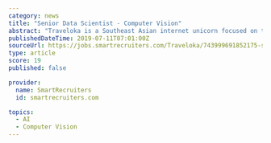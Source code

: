 ```yaml
---
category: news
title: "Senior Data Scientist - Computer Vision"
abstract: "Traveloka is a Southeast Asian internet unicorn focused on travel and mobility. Currently valued at over $4B USD after 7 years, we're rapidly expanding in the region and globally. The Data Team at Traveloka has had enormous growth over the past year and ..."
publishedDateTime: 2019-07-11T07:01:00Z
sourceUrl: https://jobs.smartrecruiters.com/Traveloka/743999691852175-senior-data-scientist-computer-vision
type: article
score: 19
published: false

provider:
  name: SmartRecruiters
  id: smartrecruiters.com

topics:
  - AI
  - Computer Vision
---
```

